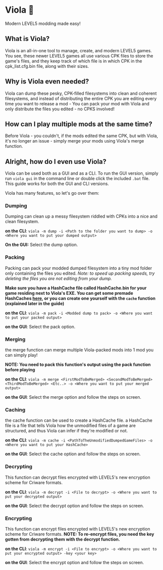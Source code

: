 # Viola 💜
Modern LEVEL5 modding made easy!

## What is Viola?
Viola is an all-in-one tool to manage, create, and modern LEVEL5 games. You see, these newer LEVEL5 games all use various CPK files to store the game's files, and they keep track of which file is in which CPK in the cpk_list.cfg.bin file, along with their sizes.

## Why is Viola even needed?
Viola can dump these pesky, CPK-filled filesystems into clean and coherent filesystems, and instead of distributing the entire CPK you are editing every time you want to release a mod - You can pack your mod with Viola and only distribute the files you edited - no CPKS involved!

## How can I play multiple mods at the same time?
Before Viola - you couldn't, if the mods edited the same CPK, but with Viola, it's no longer an issue - simply merge your mods using Viola's merge function.


## Alright, how do I even use Viola?
Viola can be used both as a GUI and as a CLI. To run the GUI version, simply run `viola gui` in the command line or double click the included `.bat` file.
This guide works for both the GUI and CLI versions.

Viola has many features, so let's go over them:

### Dumping
Dumping can clean up a messy filesystem riddled with CPKs into a nice and clean filesystem.

**on the CLI**: `viola -m dump -i <Path to the folder you want to dump> -o <Where you want to put your dumped output>`

**On the GUI:** Select the dump option.

### Packing

Packing can pack your modded dumped filesystem into a tiny mod folder only containing the files you edited.
*Note: to speed up packing speeds, try deleting the files you are not editing from your dump.*

**Make sure you have a HashCache file called HashCache.bin for your game residing next to Viola's EXE. You can get some premade HashCaches [here](https://github.com/SuperTavor/Viola/tree/main/HashCache%20library), or you can create one yourself with the `cache` function (explained later in the guide)**

**on the CLI**: `viola -m pack -i <Modded dump to pack> -o <Where you want to put your packed output>`

**on the GUI**: Select the pack option.


### Merging
the merge function can merge multiple Viola-packed mods into 1 mod you can simply play!

**NOTE: You need to pack this function's output using the pack function before playing**

**on the CLI**: `viola -m merge <FirstModToBeMerged> <SecondModToBeMerged> <ThirdModToBeMerged> <Etc..> -o <Where you want to put your merged output>`

**on the GUI**: Select the merge option and follow the steps on screen.

### Caching
the cache function can be used to create a HashCache file. a HashCache file is a file that tells Viola how the unmodified files of a game are structured, and thus Viola can infer if they're modified or not. 

**on the CLI**: `viola -m cache -i <PathToTheUnmodifiedDumpedGameFiles> -o <Where you want to put your HashCache>`

**on the GUI**: Select the cache option and follow the steps on screen.

### Decrypting
This function can decrypt files encrypted with LEVEL5's new encryption scheme for Criware formats.

**on the CLI**: `viola -m decrypt -i <File to decrypt> -o <Where you want to put your decrypted output>`

**on the GUI**: Select the decrypt option and follow the steps on screen.

### Encrypting
This function can encrypt files encrypted with LEVEL5's new encryption scheme for Criware formats.
**NOTE: To re-encrypt files, you need the key gotten from decrypting them with the decrypt function.**

**on the CLI**: `viola -m encrypt -i <File to encrypt> -o <Where you want to put your encrypted output> -key <your key>`

**on the GUI**: Select the encrypt option and follow the steps on screen.